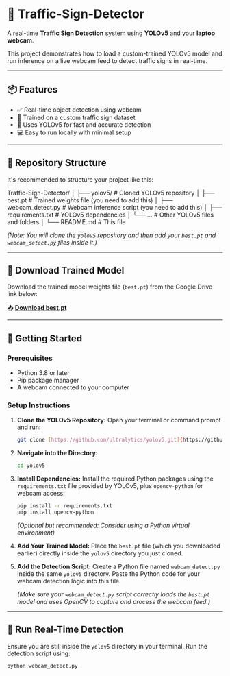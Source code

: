 # 🚦 Traffic-Sign-Detector

A real-time **Traffic Sign Detection** system using **YOLOv5** and your **laptop webcam**.

This project demonstrates how to load a custom-trained YOLOv5 model and run inference on a live webcam feed to detect traffic signs in real-time.

---

## 📦 Features

- ✅ Real-time object detection using webcam
- 🚗 Trained on a custom traffic sign dataset
- 🧠 Uses YOLOv5 for fast and accurate detection
- 💻 Easy to run locally with minimal setup

---

## 📁 Repository Structure

It's recommended to structure your project like this:

Traffic-Sign-Detector/
│
├── yolov5/                 # Cloned YOLOv5 repository
│   ├── best.pt             # Trained weights file (you need to add this)
│   ├── webcam_detect.py    # Webcam inference script (you need to add this)
│   ├── requirements.txt    # YOLOv5 dependencies
│   └── ...                 # Other YOLOv5 files and folders
│
└── README.md               # This file

*(Note: You will clone the `yolov5` repository and then add your `best.pt` and `webcam_detect.py` files inside it.)*

---

## 🔽 Download Trained Model

Download the trained model weights file (`best.pt`) from the Google Drive link below:

📥 **[Download best.pt](https://drive.google.com/drive/folders/1FAYX2EP78fVPvhz_D7nkGnJx7zUq53h3?usp=drive_link)**

---

## 🚀 Getting Started

### Prerequisites

-   Python 3.8 or later
-   Pip package manager
-   A webcam connected to your computer

### Setup Instructions

1.  **Clone the YOLOv5 Repository:**
    Open your terminal or command prompt and run:
    ```bash
    git clone [https://github.com/ultralytics/yolov5.git](https://github.com/ultralytics/yolov5.git)
    ```

2.  **Navigate into the Directory:**
    ```bash
    cd yolov5
    ```

3.  **Install Dependencies:**
    Install the required Python packages using the `requirements.txt` file provided by YOLOv5, plus `opencv-python` for webcam access:
    ```bash
    pip install -r requirements.txt
    pip install opencv-python
    ```
    *(Optional but recommended: Consider using a Python virtual environment)*

4.  **Add Your Trained Model:**
    Place the `best.pt` file (which you downloaded earlier) directly inside the `yolov5` directory you just cloned.

5.  **Add the Detection Script:**
    Create a Python file named `webcam_detect.py` inside the same `yolov5` directory. Paste the Python code for your webcam detection logic into this file.

    *(Make sure your `webcam_detect.py` script correctly loads the `best.pt` model and uses OpenCV to capture and process the webcam feed.)*

---

## 🧪 Run Real-Time Detection

Ensure you are still inside the `yolov5` directory in your terminal. Run the detection script using:

```bash
python webcam_detect.py










